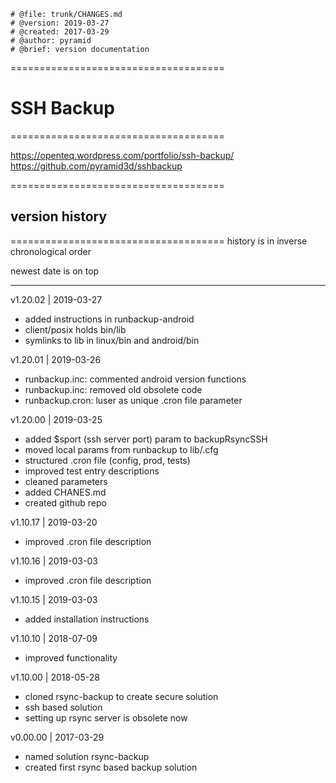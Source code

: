 ```
# @file: trunk/CHANGES.md
# @version: 2019-03-27
# @created: 2017-03-29
# @author: pyramid
# @brief: version documentation
```


=====================================
# SSH Backup
=====================================

https://openteq.wordpress.com/portfolio/ssh-backup/
https://github.com/pyramid3d/sshbackup


=====================================
## version history
=====================================
history is in inverse chronological order

newest date is on top

-------------------------------------

v1.20.02 | 2019-03-27
- added instructions in runbackup-android
- client/posix holds bin/lib
- symlinks to lib in linux/bin and android/bin

v1.20.01 | 2019-03-26
- runbackup.inc: commented android version functions
- runbackup.inc: removed old obsolete code
- runbackup.cron: luser as unique .cron file parameter


v1.20.00 | 2019-03-25
- added $sport (ssh server port) param to backupRsyncSSH
- moved local params from runbackup to lib/.cfg
- structured .cron file (config, prod, tests)
- improved test entry descriptions
- cleaned parameters
- added CHANES.md
- created github repo

v1.10.17 | 2019-03-20
- improved .cron file description

v1.10.16 | 2019-03-03
- improved .cron file description

v1.10.15 | 2019-03-03
- added installation instructions

v1.10.10 | 2018-07-09
- improved functionality

v1.10.00 | 2018-05-28
- cloned rsync-backup to create secure solution
- ssh based solution
- setting up rsync server is obsolete now

v0.00.00 | 2017-03-29
- named solution rsync-backup
- created first rsync based backup solution

